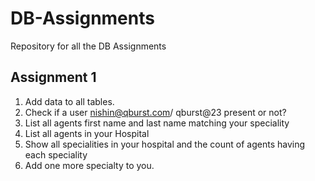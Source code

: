 # DB-Assignments
Repository for all the DB Assignments

## Assignment 1
1. Add data to all tables.
2. Check if a user nishin@qburst.com/ qburst@23 present or not?
3. List all agents first name and last name matching your speciality
4. List all agents in your Hospital
5. Show all specialities in your hospital and the count of agents having each speciality
6. Add one more specialty to you.
